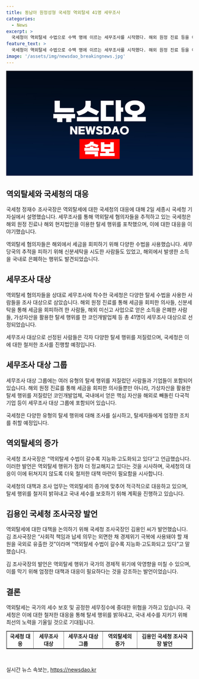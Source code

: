 ```yaml
---
title: 동남아 원정성형 국세청 역외탈세 41명 세무조사
categories:
  - News
excerpt: >
  국세청이 역외탈세 수법으로 수백 명에 이르는 세무조사를 시작했다. 해외 원정 진료 등을 이용한 국내 소득 탈루, 가상자산을 이용한 현금 인출, 신분세탁으로 세금 회피 등이 확인됐다. 외국인 명의의 계좌로 자산을 은닉하는 방법도 포착됐으며, 코인개발업체와 다국적기업도 포함된다. 국세청 조사국장은 역외탈세 수법이 갈수록 지능화•고도화되고 있다고 경고했다.
feature_text: >
  국세청이 역외탈세 수법으로 수백 명에 이르는 세무조사를 시작했다. 해외 원정 진료 등을 이용한 국내 소득 탈루, 가상자산을 이용한 현금 인출, 신분세탁으로 세금 회피 등이 확인됐다. 외국인 명의의 계좌로 자산을 은닉하는 방법도 포착됐으며, 코인개발업체와 다국적기업도 포함된다. 국세청 조사국장은 역외탈세 수법이 갈수록 지능화•고도화되고 있다고 경고했다.
image: '/assets/img/newsdao_breakingnews.jpg'
---
```


<p><img src="/assets/img/newsdao_breakingnews.jpg" alt="firstkoreanews 속보" /></p>

<h2 data-ke-size="size26">역외탈세와 국세청의 대응</h2>

<p>국세청 정재수 조사국장은 역외탈세에 대한 국세청의 대응에 대해 2일 세종시 국세청 기자실에서 설명했습니다. 세무조사를 통해 역외탈세 혐의자들을 추적하고 있는 국세청은 해외 원정 진료나 해외 현지법인을 이용한 탈세 행위를 포착했으며, 이에 대한 대응을 이야기했습니다.</p>

<p data-ke-size="size16">역외탈세 혐의자들은 해외에서 세금을 회피하기 위해 다양한 수법을 사용했습니다. 세무당국의 추적을 피하기 위해 신분세탁을 시도한 사람들도 있었고, 해외에서 발생한 소득을 국내로 은폐하는 행위도 발견되었습니다.</p>

<h2 data-ke-size="size26">세무조사 대상</h2>

<p>역외탈세 혐의자들을 상대로 세무조사에 착수한 국세청은 다양한 탈세 수법을 사용한 사람들을 조사 대상으로 삼았습니다. 해외 원정 진료를 통해 세금을 회피한 의사들, 신분세탁을 통해 세금을 회피하려 한 사람들, 해외 미신고 사업으로 얻은 소득을 은폐한 사람들, 가상자산을 활용한 탈세 행위를 한 코인개발업체 등 총 41명이 세무조사 대상으로 선정되었습니다.</p>

<p data-ke-size="size16">세무조사 대상으로 선정된 사람들은 각자 다양한 탈세 행위를 저질렀으며, 국세청은 이에 대한 철저한 조사를 진행할 예정입니다.</p>

<h2 data-ke-size="size26">세무조사 대상 그룹</h2>

<p>세무조사 대상 그룹에는 여러 유형의 탈세 행위를 저질렀던 사람들과 기업들이 포함되어 있습니다. 해외 원정 진료를 통해 세금을 회피한 의사들뿐만 아니라, 가상자산을 활용한 탈세 행위를 저질렀던 코인개발업체, 국내에서 얻은 핵심 자산을 해외로 빼돌린 다국적 기업 등이 세무조사 대상 그룹에 포함되어 있습니다.</p>

<p data-ke-size="size16">국세청은 다양한 유형의 탈세 행위에 대해 조사를 실시하고, 탈세자들에게 엄정한 조치를 취할 예정입니다.</p>

<h2 data-ke-size="size26">역외탈세의 증가</h2>

<p>국세청 조사국장은 “역외탈세 수법이 갈수록 지능화·고도화되고 있다”고 언급했습니다. 이러한 발언은 역외탈세 행위가 점차 더 정교해지고 있다는 것을 시사하며, 국세청의 대응이 이에 뒤쳐지지 않도록 더욱 철저한 대책 마련이 필요함을 시사합니다.</p>

<p data-ke-size="size16">국세청의 대책과 조사 업무는 역외탈세의 증가에 맞추어 적극적으로 대응하고 있으며, 탈세 행위를 철저히 밝혀내고 국내 세수를 보호하기 위해 계획을 진행하고 있습니다.</p>

<h2 data-ke-size="size26">김용인 국세청 조사국장 발언</h2>

<p>역외탈세에 대한 대책을 논의하기 위해 국세청 조사국장인 김용인 씨가 발언했습니다. 김 조사국장은 “사회적 책임과 납세 의무는 외면한 채 경제위기 극복에 사용돼야 할 재원을 국외로 유출한 것”이라며 “역외탈세 수법이 갈수록 지능화·고도화되고 있다”고 말했습니다.</p>

<p data-ke-size="size16">김 조사국장의 발언은 역외탈세 행위가 국가의 경제적 위기에 악영향을 미칠 수 있으며, 이를 막기 위해 엄정한 대책과 대응이 필요하다는 것을 강조하는 발언이었습니다.</p>

<h2 data-ke-size="size26">결론</h2>

<p>역외탈세는 국가의 세수 보호 및 공정한 세무징수에 중대한 위협을 가하고 있습니다. 국세청은 이에 대한 철저한 대응을 통해 탈세 행위를 밝혀내고, 국내 세수를 지키기 위해 최선의 노력을 기울일 것으로 기대됩니다.</p>

<table style="width: 100%;" border="1">
<tbody>
<tr>
<td style="text-align: center; height: 17px;"><b>국세청 대응</b></td>
<td style="text-align: center; height: 17px;"><b>세무조사 대상</b></td>
<td style="text-align: center; height: 17px;"><b>세무조사 대상 그룹</b></td>
<td style="text-align: center; height: 17px;"><b>역외탈세의 증가</b></td>
<td style="text-align: center; height: 17px;"><b>김용인 국세청 조사국장 발언</b></td>
</tr>
</tbody>
</table>

<p data-ke-size="size16">&nbsp;</p>
실시간 뉴스 속보는, <a href="https://newsdao.kr" rel="dofollow">https://newsdao.kr</a>


